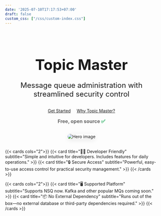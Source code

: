 ```yaml
---
date: '2025-07-10T17:17:53+07:00'
draft: false
custom_css: ["/css/custom-index.css"]
---
```


<div align="center" style="display: flex; justify-content: center; align-items: center; margin-top: 2rem; margin-bottom: 2rem; gap: 2rem; flex-wrap: wrap;">
  <div style="flex: 1; min-width: 300px;">
    <h1 style="font-size: 3rem; font-weight: bold; margin-bottom: 1rem;">Topic Master</h1>
    <p style="font-size: 1.5rem; margin-bottom: 2rem;">
      Message queue administration with streamlined security control
    </p>
    <a href="/docs/getting-started/" class="button button--primary" style="margin-right: 1rem;">Get Started</a>
    <a href="/docs/overview" class="button">Why Topic Master?</a>
    <div style="font-size: 1rem; color: #666; margin-top: 1rem;">
      <strong>Free, open source <span style="color: #27ae60;">✅</span></strong>
    </div>
  </div>
  <div style="flex: 1; min-width: 600px; display: flex; justify-content: center; align-items: center;">
    <img src="/images/docs/alltopics.png" alt="Hero image" style="max-width: 100%; height: auto; border-radius: 1rem; box-shadow: 0 4px 16px rgba(0,0,0,0.08);" />
  </div>
</div>

{{< cards cols="2">}}
  {{< card title="👨‍💻 Developer Friendly" subtitle="Simple and intuitive for developers. Includes features for daily operations." >}}
  {{< card title="🔒 Secure Access" subtitle="Powerful, easy-to-use access control for practical security management." >}}
{{< /cards >}}

{{< cards cols="2">}}
  {{< card title="🖥️ Supported Platform" subtitle="Supports NSQ now. Kafka and other popular MQs coming soon." >}}
  {{< card title="📦 No External Dependency" subtitle="Runs out of the box—no external database or third-party dependencies required." >}}
{{< /cards >}}
